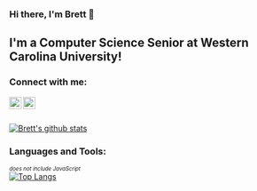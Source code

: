 ### Hi there, I'm Brett 👋

## I'm a Computer Science Senior at Western Carolina University!

### Connect with me:

[<img align="left" alt="Elijah | LinkedIn" width="22px" src="https://cdn.jsdelivr.net/npm/simple-icons@v3/icons/linkedin.svg" />][linkedin]
[<img align="left" alt="Elijah | Instagram" width="22px" src="https://cdn.jsdelivr.net/npm/simple-icons@v3/icons/instagram.svg" />][instagram]

<br><br />

[![Brett's github stats](https://github-readme-stats.vercel.app/api?username=coolbrett&theme=synthwave)](https://github.com/anuraghazra/github-readme-stats)

### Languages and Tools:

<sub><sup>*does not include JavaScript*</sup></sub>
<br>
[![Top Langs](https://github-readme-stats.vercel.app/api/top-langs/?username=coolbrett&langs_count=8&theme=synthwave&hide=javascript)](https://github.com/anuraghazra/github-readme-stats)
<br>

[instagram]: https://instagram.com/brettitude/
[linkedin]: https://www.linkedin.com/in/brett-dale/

<!--
**coolbrett/coolbrett** is a ✨ _special_ ✨ repository because its `README.md` (this file) appears on your GitHub profile.

Here are some ideas to get you started:

- 🔭 I’m currently working on ...
- 🌱 I’m currently learning ...
- 👯 I’m looking to collaborate on ...
- 🤔 I’m looking for help with ...
- 💬 Ask me about ...
- 📫 How to reach me: ...
- 😄 Pronouns: ...
- ⚡ Fun fact: ...
-->
